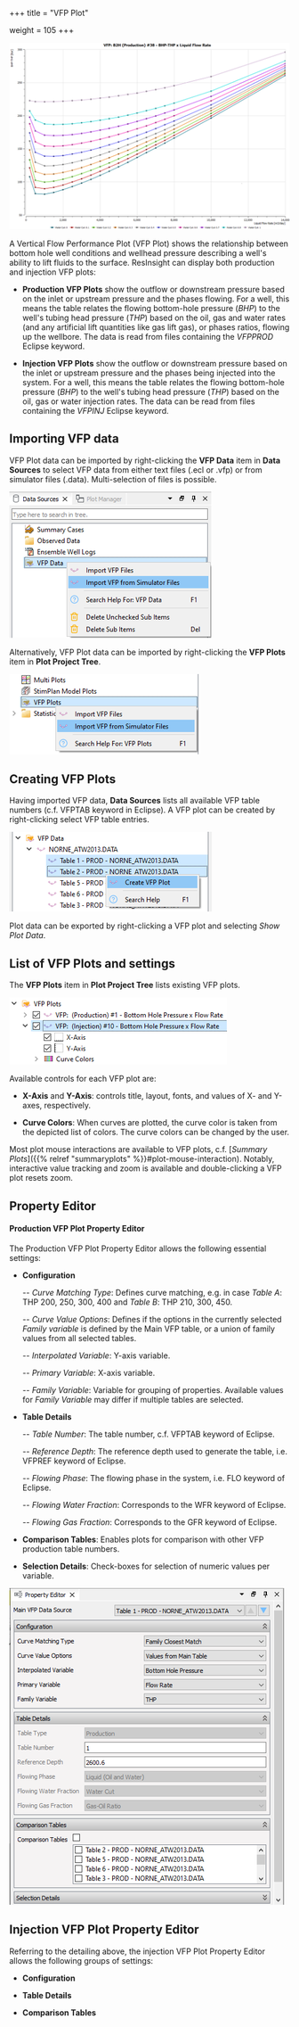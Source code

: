 +++
title = "VFP Plot"

weight = 105
+++

![](/images/plot-window/VFP_Plot.png)

A Vertical Flow Performance Plot (VFP Plot) shows the relationship between bottom hole well conditions and wellhead pressure describing a well's ability to lift fluids to the surface. ResInsight can display both production and injection VFP plots:

- **Production VFP Plots** show the outflow or downstream pressure based on the inlet or upstream pressure and the phases flowing. For a well, this means the table relates the flowing bottom-hole pressure
(*BHP*) to the well's tubing head pressure (*THP*) based on the oil, gas and water rates (and any artificial
lift quantities like gas lift gas), or phases ratios, flowing up the wellbore. The data is read from files containing the *VFPPROD* Eclipse keyword.

- **Injection VFP Plots** show the outflow or downstream pressure based on the inlet or upstream pressure and the phases being injected into the system. For a well, this means the table relates the flowing bottom-hole pressure (*BHP*) to the well's tubing head pressure (*THP*) based on the oil, gas or water injection rates. The data can be read from files containing the *VFPINJ* Eclipse keyword.


## Importing VFP data

VFP Plot data can be imported by right-clicking the **VFP Data** item in **Data Sources** to select VFP data from either text files (.ecl or .vfp) or from simulator files (.data). Multi-selection of files is possible.

![](/images/plot-window/VFP_DataSource_Import.png)

Alternatively, VFP Plot data can be imported by right-clicking the **VFP Plots** item in **Plot Project Tree**.

![](/images/plot-window/VFP_PlotTree_Import.png)

## Creating VFP Plots

Having imported VFP data, **Data Sources** lists all available VFP table numbers (c.f. VFPTAB keyword in Eclipse). A VFP plot can be created by right-clicking select VFP table entries.

![](/images/plot-window/VFP_DataSource_Create.png)

Plot data can be exported by right-clicking a VFP plot and selecting *Show Plot Data*.


## List of VFP Plots and settings
The **VFP Plots** item in **Plot Project Tree** lists existing VFP plots. 

![](/images/plot-window/VFP_PlotTree_Listing.png)

Available controls for each VFP plot are:

- **X-Axis** and **Y-Axis**: controls title, layout, fonts, and values of X- and Y-axes, respectively. 

- **Curve Colors**: When curves are plotted, the curve color is taken from the depicted list of colors. The curve colors can be changed by the user.

Most plot mouse interactions are available to VFP plots, c.f. [*Summary Plots*]({{% relref "summaryplots" %}}#plot-mouse-interaction).
Notably, interactive value tracking and zoom is available and double-clicking a VFP plot resets zoom.

## Property Editor

#### Production VFP Plot Property Editor

The Production VFP Plot Property Editor allows the following essential settings:

- **Configuration**

  -- *Curve Matching Type*: Defines curve matching, e.g. in case *Table A*: THP 200, 250, 300, 400 and *Table B*: THP 210, 300, 450.

  -- *Curve Value Options*: Defines if the options in the currently selected *Family variable* is defined by the Main VFP table, or a union of family values from all selected tables.

  -- *Interpolated Variable*: Y-axis variable. 
  
  -- *Primary Variable*: X-axis variable.
  
  -- *Family Variable*: Variable for grouping of properties. Available values for *Family Variable* may differ if multiple tables are selected.

- **Table Details**

  -- *Table Number*: The table number, c.f. VFPTAB keyword of Eclipse.

  -- *Reference Depth*: The reference depth used to generate the table, i.e. VFPREF keyword of Eclipse.

  -- *Flowing Phase*: The flowing phase in the system, i.e. FLO keyword of Eclipse.

  -- *Flowing Water Fraction*: Corresponds to the WFR keyword of Eclipse.

  -- *Flowing Gas Fraction*: Corresponds to the GFR keyword of Eclipse.

- **Comparison Tables**: Enables plots for comparison with other VFP production table numbers.

- **Selection Details**: Check-boxes for selection of numeric values per variable.

![](/images/plot-window/VFP_PROD_PropEd.png)

## Injection VFP Plot Property Editor

Referring to the detailing above, the injection VFP Plot Property Editor allows the following groups of settings: 

- **Configuration**

- **Table Details**

- **Comparison Tables**
